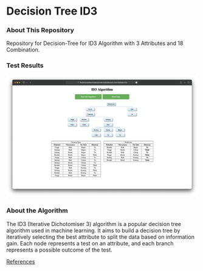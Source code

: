 # Decision Tree ID3

### About This Repository

Repository for Decision-Tree for ID3 Algorithm with 3 Attributes and 18 Combination.

### Test Results

![Hasil Run ID3](addons/image.png)

### About the Algorithm

The ID3 (Iterative Dichotomiser 3) algorithm is a popular decision tree algorithm used in machine learning. It aims to build a decision tree by iteratively selecting the best attribute to split the data based on information gain. Each node represents a test on an attribute, and each branch represents a possible outcome of the test.

[References](https://www.geeksforgeeks.org/sklearn-iterative-dichotomiser-3-id3-algorithms/)
